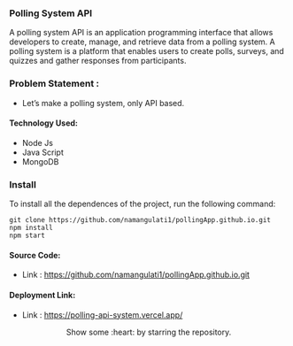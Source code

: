### Polling System API

A polling system API is an application programming interface that allows developers to create, manage, and retrieve data from a polling system. A polling system is a platform that enables users to create polls, surveys, and quizzes and gather responses from participants.

### Problem Statement : 
 - Let’s make a polling system, only API based.
 
#### Technology Used:
 - Node Js
 - Java Script
 - MongoDB
 

 ### Install

To install all the dependences of the project, run the following command:

    git clone https://github.com/namangulati1/pollingApp.github.io.git
    npm install
    npm start


#### Source Code:
 - Link : https://github.com/namangulati1/pollingApp.github.io.git


#### Deployment Link:
 - Link : https://polling-api-system.vercel.app/



<p align="center">
  Show some :heart: by starring the repository.
</p>




